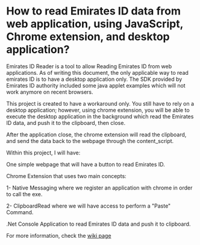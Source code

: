 # How to read Emirates ID data from web application, using JavaScript, Chrome extension, and desktop application?

Emirates ID Reader is a tool to allow Reading Emirates ID from web applications. As of writing this document, the only applicable way to read emirates ID is to have a desktop application only. The SDK provided by Emirates ID authority included some java applet examples which will not work anymore on recent browsers.

This project is created to have a workaround only. You still have to rely on a desktop application; however, using chrome extension, you will be able to execute the desktop application in the background which read the Emirates ID data, and push it to the clipboard, then close.

After the application close, the chrome extension will read the clipboard, and send the data back to the webpage through the content_script.

Within this project, I will have:

One simple webpage that will have a button to read Emirates ID.


Chrome Extension that uses two main concepts:

1- Native Messaging where we register an application with chrome in order to call the exe.

2- ClipboardRead where we will have access to perform a "Paste" Command.


.Net Console Application to read Emirates ID data and push it to clipboard.

For more information, check the [wiki page](https://github.com/omarmallat/EIDReader/wiki) 

